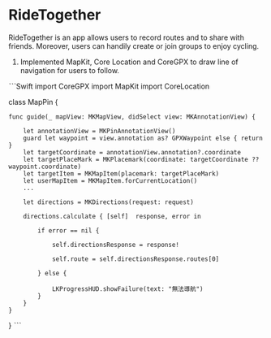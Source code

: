 # RideTogether
RideTogether is an app allows users to record routes and to share with friends. Moreover, users can handily create or join groups to enjoy cycling.


1. Implemented MapKit, Core Location and CoreGPX to draw line of navigation for users to follow.

ˋˋˋSwift 
import CoreGPX
import MapKit
import CoreLocation

class MapPin {

    func guide(_ mapView: MKMapView, didSelect view: MKAnnotationView) {
        
        let annotationView = MKPinAnnotationView()
        guard let waypoint = view.annotation as? GPXWaypoint else { return }
        let targetCoordinate = annotationView.annotation?.coordinate
        let targetPlaceMark = MKPlacemark(coordinate: targetCoordinate ?? waypoint.coordinate)
        let targetItem = MKMapItem(placemark: targetPlaceMark)
        let userMapItem = MKMapItem.forCurrentLocation()
        ...
        
        let directions = MKDirections(request: request)
        
        directions.calculate { [self]  response, error in
            
            if error == nil {
                
                self.directionsResponse = response!
                
                self.route = self.directionsResponse.routes[0]
                
            } else {
                
                LKProgressHUD.showFailure(text: "無法導航")
            }
        }
    }
}
ˋˋˋ
